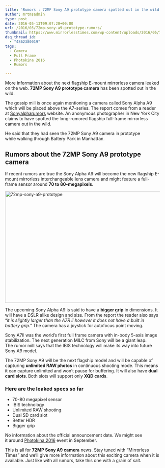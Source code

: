 ```yaml
---
title: 'Rumors : 72MP Sony A9 prototype camera spotted out in the wild'
author: mrtmsadmin
type: post
date: 2016-05-13T09:07:20+00:00
url: /2016/05/72mp-sony-a9-prototype-rumors/
thumbnail: https://www.mirrorlesstimes.com/wp-content/uploads/2016/05/72mp-sony-a9-prototype.jpg
dsq_thread_id:
  - "4862380019"
tags:
  - Camera
  - Full Frame
  - Photokina 2016
  - Rumors

---
```

More information about the next flagship E-mount mirrorless camera leaked on the web. **72MP Sony A9 prototype camera** has been spotted out in the wild.

The gossip mill is once again mentioning a camera called Sony Alpha A9 which will be placed above the A7-series. The report comes from a reader at <a title="" href="http://www.sonyalpharumors.com/sar-reader-claims-to-have-spotted-the-a9/" target="_blank" rel="external nofollow">Sonyalpharumors</a> website. An anonymous photographer in New York City claims to have spotted the long-rumored flagship full-frame mirrorless camera out in the wild.

He said that they had seen the 72MP Sony A9 camera in prototype while walking through Battery Park in Manhattan.<!--more-->

## Rumors about the 72MP Sony A9 prototype camera

If recent rumors are true the Sony Alpha A9 will become the new flagship E-mount mirrorless interchangeable lens camera and might feature a full-frame sensor around **70 to 80-megapixels**.

<img class="alignnone size-full wp-image-224" src="https://i2.wp.com/www.mirrorlesstimes.com/wp-content/uploads/2016/05/72mp-sony-a9-prototype.jpg?resize=600%2C363&#038;ssl=1" alt="72mp-sony-a9-prototype" width="600" height="363" srcset="https://i2.wp.com/www.mirrorlesstimes.com/wp-content/uploads/2016/05/72mp-sony-a9-prototype.jpg?w=2048&ssl=1 2048w, https://i2.wp.com/www.mirrorlesstimes.com/wp-content/uploads/2016/05/72mp-sony-a9-prototype.jpg?resize=300%2C181&ssl=1 300w, https://i2.wp.com/www.mirrorlesstimes.com/wp-content/uploads/2016/05/72mp-sony-a9-prototype.jpg?resize=768%2C464&ssl=1 768w, https://i2.wp.com/www.mirrorlesstimes.com/wp-content/uploads/2016/05/72mp-sony-a9-prototype.jpg?resize=1024%2C619&ssl=1 1024w, https://i2.wp.com/www.mirrorlesstimes.com/wp-content/uploads/2016/05/72mp-sony-a9-prototype.jpg?w=1200&ssl=1 1200w, https://i2.wp.com/www.mirrorlesstimes.com/wp-content/uploads/2016/05/72mp-sony-a9-prototype.jpg?w=1800&ssl=1 1800w" sizes="(max-width: 600px) 100vw, 600px" data-recalc-dims="1" /> 

The upcoming Sony Alpha A9 is said to have a **bigger grip** in dimensions. It will have a DSLR alike design and size. From the report the reader also says “_it is slightly larger than the A7R ii however it does not have a built in battery grip.”_ The camera has a joystick for autofocus point moving.

Sony A7II was the world’s first full frame camera with in-body 5-axis image stabilization. The next generation MILC from Sony will be a giant leap. The rumor mill says that the IBIS technology will make its way into future Sony A9 model.

The 72MP Sony A9 will be the next flagship model and will be capable of capturing **unlimited RAW photos** in continuous shooting mode. This means it can capture unlimited and won’t pause for buffering. It will also have **dual card slots**. Both slots will support only **XQD cards**.

### Here are the leaked specs so far

  * 70-80 megapixel sensor
  * IBIS technology
  * Unlimited RAW shooting
  * Dual SD card slot
  * Better HDR
  * Bigger grip

No information about the official announcement date. We might see it around [Photokina 2016][1] event in September.

This is all for **72MP Sony A9 camera** news. Stay tuned with &#8220;Mirrorless Times&#8221; and we’ll give more information about this exciting camera when it is available. Just like with all rumors, take this one with a grain of salt.

 [1]: https://www.mirrorlesstimes.com/tag/photokina-2016/